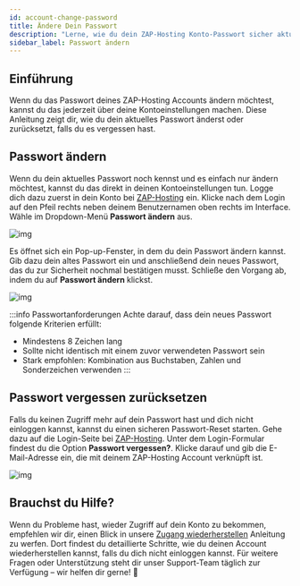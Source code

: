 ```yaml
---
id: account-change-password
title: Ändere Dein Passwort
description: "Lerne, wie du dein ZAP-Hosting Konto-Passwort sicher aktualisierst oder zurücksetzt, um deinen Zugang zu schützen und die Sicherheit deines Accounts zu gewährleisten → Jetzt mehr erfahren"
sidebar_label: Passwort ändern
---
```


## Einführung

Wenn du das Passwort deines ZAP-Hosting Accounts ändern möchtest, kannst du das jederzeit über deine Kontoeinstellungen machen. Diese Anleitung zeigt dir, wie du dein aktuelles Passwort änderst oder zurücksetzt, falls du es vergessen hast.

## Passwort ändern

Wenn du dein aktuelles Passwort noch kennst und es einfach nur ändern möchtest, kannst du das direkt in deinen Kontoeinstellungen tun. Logge dich dazu zuerst in dein Konto bei [ZAP-Hosting](https://zap-hosting.com) ein. Klicke nach dem Login auf den Pfeil rechts neben deinem Benutzernamen oben rechts im Interface. Wähle im Dropdown-Menü **Passwort ändern** aus.

![img](https://screensaver01.zap-hosting.com/index.php/s/HYswDxoCDpNwkXs/preview)

Es öffnet sich ein Pop-up-Fenster, in dem du dein Passwort ändern kannst. Gib dazu dein altes Passwort ein und anschließend dein neues Passwort, das du zur Sicherheit nochmal bestätigen musst. Schließe den Vorgang ab, indem du auf **Passwort ändern** klickst.

![img](https://screensaver01.zap-hosting.com/index.php/s/3SoBqySx9fm7iRP/preview)

:::info Passwortanforderungen
Achte darauf, dass dein neues Passwort folgende Kriterien erfüllt:
- Mindestens 8 Zeichen lang
- Sollte nicht identisch mit einem zuvor verwendeten Passwort sein
- Stark empfohlen: Kombination aus Buchstaben, Zahlen und Sonderzeichen verwenden
:::

## Passwort vergessen zurücksetzen

Falls du keinen Zugriff mehr auf dein Passwort hast und dich nicht einloggen kannst, kannst du einen sicheren Passwort-Reset starten. Gehe dazu auf die Login-Seite bei [ZAP-Hosting](https://zap-hosting.com/en/customer/login/). Unter dem Login-Formular findest du die Option **Passwort vergessen?**. Klicke darauf und gib die E-Mail-Adresse ein, die mit deinem ZAP-Hosting Account verknüpft ist.

![img](https://screensaver01.zap-hosting.com/index.php/s/oYrXHdGAayb9am9/preview)

## Brauchst du Hilfe?

Wenn du Probleme hast, wieder Zugriff auf dein Konto zu bekommen, empfehlen wir dir, einen Blick in unsere [Zugang wiederherstellen](account-restore-access) Anleitung zu werfen. Dort findest du detaillierte Schritte, wie du deinen Account wiederherstellen kannst, falls du dich nicht einloggen kannst. Für weitere Fragen oder Unterstützung steht dir unser Support-Team täglich zur Verfügung – wir helfen dir gerne! 🙂